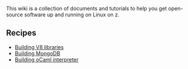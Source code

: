 This wiki is a collection of documents and tutorials to help you get open-source software up and running on Linux on z.

## Recipes

* [Building V8 libraries](https://github.com/ibm-linux-on-z/docs/wiki/Building-V8-libraries)
* [Building MongoDB](https://github.com/ibm-linux-on-z/docs/wiki/Building-MongoDB)
* [Building oCaml interpreter](https://github.com/linux-on-ibm-z/docs/wiki/Building-oCaml-interpreter)